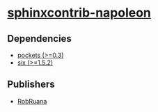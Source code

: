 # [sphinxcontrib-napoleon](https://pypi.org/project/sphinxcontrib-napoleon)

## Dependencies
- [pockets (>=0.3)](packages/p/pockets.md)
- [six (>=1.5.2)](packages/s/six.md)



## Publishers
- [RobRuana](https://pypi.org/user/RobRuana)

